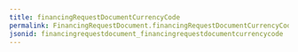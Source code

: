 ```yaml
---
title: financingRequestDocumentCurrencyCode
permalink: FinancingRequestDocument.financingRequestDocumentCurrencyCode.html
jsonid: financingrequestdocument_financingrequestdocumentcurrencycode
---
```

